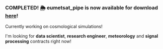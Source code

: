 ### COMPLETED! 🌦 eumetsat_pipe is now available for download [here](https://github.com/EduardoZB/eumetsat_pipe)!


Currently working on cosmological simulations!

I'm looking for **data scientist**, **research engineer**, **meteorology** and **signal processing** contracts right now!
<!--
**EduardoZB/EduardoZB** is a ✨ _special_ ✨ repository because its `README.md` (this file) appears on your GitHub profile.

Here are some ideas to get you started:

- 🔭 I’m currently working on ...
- 🌱 I’m currently learning ...
- 👯 I’m looking to collaborate on ...
- 🤔 I’m looking for help with ...
- 💬 Ask me about ...
- 📫 How to reach me: ...
- 😄 Pronouns: ...
- ⚡ Fun fact: ...
-->
